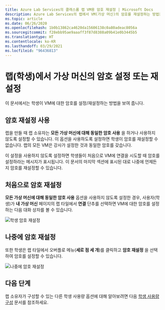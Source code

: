 ```yaml
---
title: Azure Lab Services의 클래스룸 랩 VM용 암호 재설정 | Microsoft Docs
description: Azure Lab Services의 랩에서 VM(가상 머신)의 암호를 재설정하는 방법을 알아봅니다.
ms.topic: article
ms.date: 06/26/2020
ms.openlocfilehash: 1b0b13862ca4620da15606138c0a80adeac8056a
ms.sourcegitcommit: f28ebb95ae9aaaff3f87d8388a09b41e0b3445b5
ms.translationtype: HT
ms.contentlocale: ko-KR
ms.lasthandoff: 03/29/2021
ms.locfileid: "96436813"
---
```

# <a name="set-or-reset-password-for-virtual-machines-in-labs-students"></a>랩(학생)에서 가상 머신의 암호 설정 또는 재설정
이 문서에서는 학생이 VM에 대한 암호를 설정/재설정하는 방법을 보여 줍니다. 

## <a name="enable-resetting-of-passwords"></a>암호 재설정 사용
랩을 만들 때 랩 소유자는 **모든 가상 머신에 대해 동일한 암호 사용** 을 하거나 사용하지 않도록 설정할 수 있습니다. 이 옵션을 사용하도록 설정하면 학생이 암호를 재설정할 수 없습니다. 랩의 모든 VM은 강사가 설정한 것과 동일한 암호를 갖습니다. 

이 설정을 사용하지 않도록 설정하면 학생들이 처음으로 VM에 연결을 시도할 때 암호를 설정하라는 메시지가 표시됩니다. 이 문서의 마지막 섹션에 표시된 대로 나중에 언제든지 암호를 재설정할 수 있습니다. 

## <a name="reset-password-for-the-first-time"></a>처음으로 암호 재설정
**모든 가상 머신에 대해 동일한 암호 사용** 옵션을 사용하지 않도록 설정한 경우, 사용자(학생)가 **내 가상 머신** 페이지의 랩 타일에서 **연결** 단추를 선택하면 VM에 대한 암호를 설정하는 다음 대화 상자를 볼 수 있습니다. 

![학생 암호 재설정](./media/how-to-set-virtual-machine-passwords/student-set-password.png)

## <a name="reset-password-later"></a>나중에 암호 재설정
또한 학생은 랩 타일에서 오버플로 메뉴(**세로 점 세 개**)를 클릭하고 **암호 재설정** 을 선택하여 암호를 설정할 수 있습니다. 

![나중에 암호 재설정](./media/how-to-set-virtual-machine-passwords/student-set-password-2.png)


## <a name="next-steps"></a>다음 단계
랩 소유자가 구성할 수 있는 다른 학생 사용량 옵션에 대해 알아보려면 다음 [학생 사용량 구성](how-to-configure-student-usage.md) 문서를 참조하세요.
